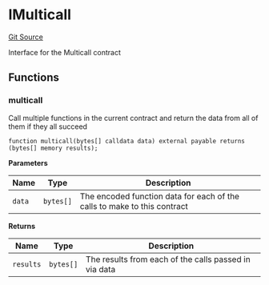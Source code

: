 # IMulticall
[Git Source](https://github.com/Uniswap/minimal-delegation/blob/8189d62a80ed3ac2bd308849641dca52350f024a/src/interfaces/IMulticall.sol)

Interface for the Multicall contract


## Functions
### multicall

Call multiple functions in the current contract and return the data from all of them if they all succeed


```solidity
function multicall(bytes[] calldata data) external payable returns (bytes[] memory results);
```
**Parameters**

|Name|Type|Description|
|----|----|-----------|
|`data`|`bytes[]`|The encoded function data for each of the calls to make to this contract|

**Returns**

|Name|Type|Description|
|----|----|-----------|
|`results`|`bytes[]`|The results from each of the calls passed in via data|


